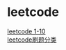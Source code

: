 # leetcode
[leetcode 1-10](https://github.com/shaoyezuizuishuai/leetcode/blob/master/leetcode1-10.txt)  
[leetcode刷题分类](https://blog.csdn.net/SHAOYEZUIZUISHAUI/article/details/105974886)
